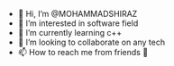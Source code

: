 - 👋 Hi, I’m @MOHAMMADSHIRAZ
- 👀 I’m interested in software field
- 🌱 I’m currently learning c++
- 💞️ I’m looking to collaborate on any tech
- 📫 How to reach me from friends 🌚

<!---
MOHAMMAD SHIRAZ is a ✨ special ✨ repository because its `README.md` (this file) appears on your GitHub profile.
You can click the Preview link to take a look at your changes.
--->
